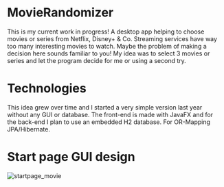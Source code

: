 # MovieRandomizer
This is my current work in progress! A desktop app helping to choose movies or series from Netflix, Disney+ & Co.
Streaming services have way too many interesting movies to watch. Maybe the problem of making a decision here sounds familiar to you!
My idea was to select 3 movies or series and let the program decide for me or using a second try.  

# Technologies
This idea grew over time and I started a very simple version last year without any GUI or database. 
The front-end is made with JavaFX and for the back-end I plan to use an embedded H2 database. For OR-Mapping JPA/Hibernate.

# Start page GUI design

![startpage_movie](https://user-images.githubusercontent.com/91664769/179071868-a22b1350-8f81-4f2f-987d-ce3f1cfad810.PNG)
